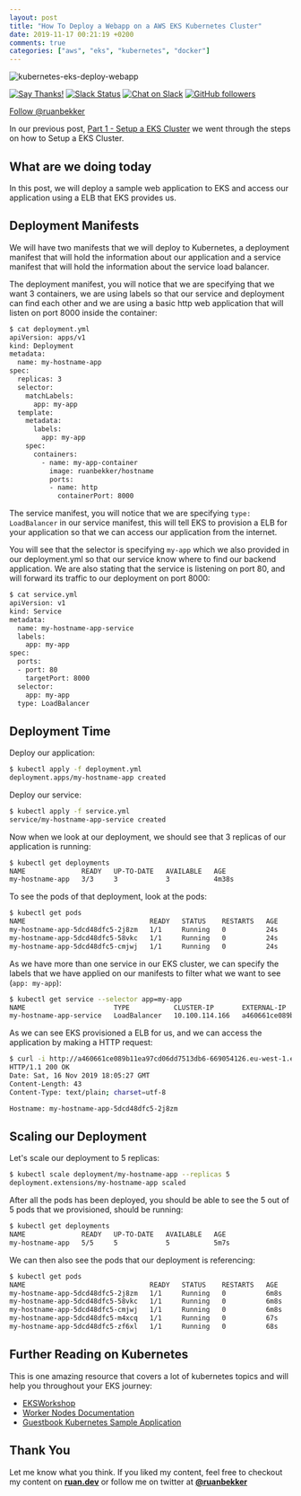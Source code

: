 ```yaml
---
layout: post
title: "How To Deploy a Webapp on a AWS EKS Kubernetes Cluster"
date: 2019-11-17 00:21:19 +0200
comments: true
categories: ["aws", "eks", "kubernetes", "docker"] 
---
```


![kubernetes-eks-deploy-webapp](https://user-images.githubusercontent.com/567298/68999897-f59a3d00-08cf-11ea-83c7-8624e6048106.png)

[![Say Thanks!](https://img.shields.io/badge/Say%20Thanks-!-1EAEDB.svg)](https://saythanks.io/to/ruanbekker) [![Slack Status](https://linux-hackers-slack.herokuapp.com/badge.svg)](https://linux-hackers-slack.herokuapp.com/) [![Chat on Slack](https://img.shields.io/badge/chat-on_slack-orange.svg)](https://linux-hackers.slack.com/) [![GitHub followers](https://img.shields.io/github/followers/ruanbekker.svg?label=Follow&style=social)](https://github.com/ruanbekker)

<a href="https://twitter.com/ruanbekker?ref_src=twsrc%5Etfw" class="twitter-follow-button" data-show-count="false">Follow @ruanbekker</a><script async src="https://platform.twitter.com/widgets.js" charset="utf-8"></script>

In our previous post, [Part 1 - Setup a EKS Cluster](https://blog.ruanbekker.com/blog/2019/11/16/how-to-setup-a-aws-eks-kubernetes-cluster/) we went through the steps on how to Setup a EKS Cluster.

## What are we doing today

In this post, we will deploy a sample web application to EKS and access our application using a ELB that EKS provides us.

## Deployment Manifests

We will have two manifests that we will deploy to Kubernetes, a deployment manifest that will hold the information about our application and a service manifest that will hold the information about the service load balancer.

The deployment manifest, you will notice that we are specifying that we want 3 containers, we are using labels so that our service and deployment can find each other and we are using a basic http web application that will listen on port 8000 inside the container:

```bash
$ cat deployment.yml
apiVersion: apps/v1
kind: Deployment
metadata:
  name: my-hostname-app
spec:
  replicas: 3
  selector:
    matchLabels:
      app: my-app
  template:
    metadata:
      labels:
        app: my-app
    spec:
      containers:
        - name: my-app-container
          image: ruanbekker/hostname
          ports:
          - name: http
            containerPort: 8000
```

The service manifest, you will notice that we are specifying `type: LoadBalancer` in our service manifest, this will tell EKS to provision a ELB for your application so that we can access our application from the internet.

You will see that the selector is specifying `my-app` which we also provided in our deployment.yml so that our service know where to find our backend application. We are also stating that the service is listening on port 80, and will forward its traffic to our deployment on port 8000:

```bash
$ cat service.yml
apiVersion: v1
kind: Service
metadata:
  name: my-hostname-app-service
  labels:
    app: my-app
spec:
  ports:
  - port: 80
    targetPort: 8000
  selector:
    app: my-app
  type: LoadBalancer
```

## Deployment Time

Deploy our application:

```bash
$ kubectl apply -f deployment.yml
deployment.apps/my-hostname-app created
```

Deploy our service:

```bash
$ kubectl apply -f service.yml
service/my-hostname-app-service created
```

Now when we look at our deployment, we should see that 3 replicas of our application is running:

```bash
$ kubectl get deployments
NAME              READY   UP-TO-DATE   AVAILABLE   AGE
my-hostname-app   3/3     3            3           4m38s
```

To see the pods of that deployment, look at the pods:

```bash
$ kubectl get pods
NAME                               READY   STATUS    RESTARTS   AGE
my-hostname-app-5dcd48dfc5-2j8zm   1/1     Running   0          24s
my-hostname-app-5dcd48dfc5-58vkc   1/1     Running   0          24s
my-hostname-app-5dcd48dfc5-cmjwj   1/1     Running   0          24s
```

As we have more than one service in our EKS cluster, we can specify the labels that we have applied on our manifests to filter what we want to see (`app: my-app`):

```bash
$ kubectl get service --selector app=my-app
NAME                      TYPE           CLUSTER-IP       EXTERNAL-IP                                                              PORT(S)        AGE
my-hostname-app-service   LoadBalancer   10.100.114.166   a460661ce089b11ea97cd06dd7513db6-669054126.eu-west-1.elb.amazonaws.com   80:30648/TCP   2m29s
```

As we can see EKS provisioned a ELB for us, and we can access the application by making a HTTP request:

```bash
$ curl -i http://a460661ce089b11ea97cd06dd7513db6-669054126.eu-west-1.elb.amazonaws.com
HTTP/1.1 200 OK
Date: Sat, 16 Nov 2019 18:05:27 GMT
Content-Length: 43
Content-Type: text/plain; charset=utf-8

Hostname: my-hostname-app-5dcd48dfc5-2j8zm
```

## Scaling our Deployment

Let's scale our deployment to 5 replicas:

```bash
$ kubectl scale deployment/my-hostname-app --replicas 5
deployment.extensions/my-hostname-app scaled
```

After all the pods has been deployed, you should be able to see the 5 out of 5 pods that we provisioned, should be running:

```bash
$ kubectl get deployments
NAME              READY   UP-TO-DATE   AVAILABLE   AGE
my-hostname-app   5/5     5            5           5m7s
```

We can then also see the pods that our deployment is referencing:

```bash
$ kubectl get pods
NAME                               READY   STATUS    RESTARTS   AGE
my-hostname-app-5dcd48dfc5-2j8zm   1/1     Running   0          6m8s
my-hostname-app-5dcd48dfc5-58vkc   1/1     Running   0          6m8s
my-hostname-app-5dcd48dfc5-cmjwj   1/1     Running   0          6m8s
my-hostname-app-5dcd48dfc5-m4xcq   1/1     Running   0          67s
my-hostname-app-5dcd48dfc5-zf6xl   1/1     Running   0          68s
```

## Further Reading on Kubernetes

This is one amazing resource that covers a lot of kubernetes topics and will help you throughout your EKS journey:

- [EKSWorkshop](https://eksworkshop.com/introduction/)
- [Worker Nodes Documentation](https://docs.aws.amazon.com/eks/latest/userguide/worker.html)
- [Guestbook Kubernetes Sample Application](https://docs.aws.amazon.com/eks/latest/userguide/eks-guestbook.html)

## Thank You

Let me know what you think. If you liked my content, feel free to checkout my content on **[ruan.dev](https://ruan.dev/)** or follow me on twitter at **[@ruanbekker](https://twitter.com/ruanbekker)**

<center><script type='text/javascript' src='https://ko-fi.com/widgets/widget_2.js'></script><script type='text/javascript'>kofiwidget2.init('Buy Me a Coffee', '#46b798', 'A6423ZIQ');kofiwidget2.draw();</script></center>

